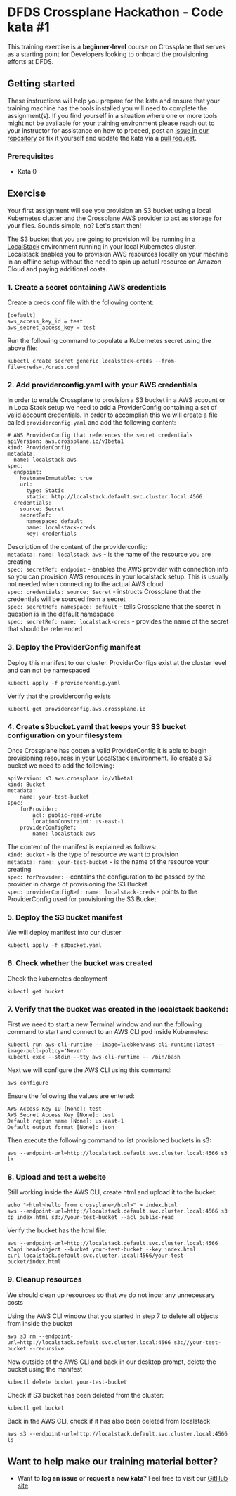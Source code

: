 DFDS Crossplane Hackathon - Code kata #1
======================================

This training exercise is a **beginner-level** course on Crossplane that serves as a starting point for Developers looking to onboard the provisioning efforts at DFDS.

## Getting started
These instructions will help you prepare for the kata and ensure that your training machine has the tools installed you will need to complete the assignment(s). If you find yourself in a situation where one or more tools might not be available for your training environment please reach out to your instructor for assistance on how to proceed, post an [issue in our repository](https://github.com/dfds/dojo/issues) or fix it yourself and update the kata via a [pull request](https://github.com/dfds/dojo/pulls).

### Prerequisites
* Kata 0

## Exercise
Your first assignment will see you provision an S3 bucket using a local Kubernetes cluster and the Crossplane AWS provider to act as storage for your files. Sounds simple, no? Let's start then!

The S3 bucket that you are going to provision will be running in a 
[LocalStack](https://github.com/localstack/localstack) environment running in your local Kubernetes cluster. Localstack enables you to provision AWS resources locally on your machine in an offline setup without the need to spin up actual resource on Amazon Cloud and paying additional costs.


### 1. Create a secret containing AWS credentials

Create a creds.conf file with the following content:

```
[default]
aws_access_key_id = test
aws_secret_access_key = test

```

Run the following command to populate a Kubernetes secret using the above file:

```
kubectl create secret generic localstack-creds --from-file=creds=./creds.conf

```

### 2. Add providerconfig.yaml with your AWS credentials
In order to enable Crossplane to provision a S3 bucket in a AWS account or in LocalStack setup we need to add a ProviderConfig containing a set of valid account credentials. In order to accomplish this we will create a file called `providerconfig.yaml` and add the following content:

```
# AWS ProviderConfig that references the secret credentials
apiVersion: aws.crossplane.io/v1beta1
kind: ProviderConfig
metadata:
  name: localstack-aws
spec:
  endpoint:
    hostnameImmutable: true
    url:
      type: Static
      static: http://localstack.default.svc.cluster.local:4566
  credentials:
    source: Secret
    secretRef:
      namespace: default
      name: localstack-creds
      key: credentials
```

Description of the content of the providerconfig: <br/>
`metadata: name: localstack-aws` - is the name of the resource you are creating<br/>
`spec: secretRef: endpoint` - enables the AWS provider with connection info so you can provision AWS resources in your localstack setup. This is usually not needed when connecting to the actual AWS cloud<br/>
`spec: credentials: source: Secret` - instructs Crossplane that the credentials will be sourced from a secret<br/>
`spec: secretRef: namespace: default` - tells Crossplane that the secret in question is in the default namespace<br/>
`spec: secretRef: name: localstack-creds` - provides the name of the secret that should be referenced<br/>

### 3. Deploy the ProviderConfig manifest

Deploy this manifest to our cluster. ProviderConfigs exist at the cluster level and can not be namespaced

```
kubectl apply -f providerconfig.yaml
```

Verify that the providerconfig exists

```
kubectl get providerconfig.aws.crossplane.io
```

### 4. Create s3bucket.yaml that keeps your S3 bucket configuration on your filesystem
Once Crossplane has gotten a valid ProviderConfig it is able to begin provisioning resources in your LocalStack environment. To create a S3 bucket we need to add the following:


```
apiVersion: s3.aws.crossplane.io/v1beta1
kind: Bucket
metadata:
    name: your-test-bucket
spec:
    forProvider:
        acl: public-read-write
        locationConstraint: us-east-1
    providerConfigRef:
        name: localstack-aws
```

The content of the manifest is explained as follows: <br/>
`kind: Bucket` - is the type of resource we want to provision<br/>
`metadata: name: your-test-bucket` - is the name of the resource your creating<br/>
`spec: forProvider:` - contains the configuration to be passed by the provider in charge of provisioning the S3 Bucket<br/>
`spec: providerConfigRef: name: localstack-creds` - points to the ProviderConfig used for provisioning the S3 Bucket<br/>


### 5. Deploy the S3 bucket manifest

We will deploy manifest into our cluster

```
kubectl apply -f s3bucket.yaml
```

### 6. Check whether the bucket was created

Check the kubernetes deployment
```
kubectl get bucket
```

### 7. Verify that the bucket was created in the localstack backend: 
First we need to start a new Terminal window and run the following command to start and connect to an AWS CLI pod inside Kubernetes:
```
kubectl run aws-cli-runtime --image=luebken/aws-cli-runtime:latest --image-pull-policy='Never'
kubectl exec --stdin --tty aws-cli-runtime -- /bin/bash
```

Next we will configure the AWS CLI using this command:
```
aws configure
```

Ensure the following the values are entered:

```
AWS Access Key ID [None]: test
AWS Secret Access Key [None]: test
Default region name [None]: us-east-1
Default output format [None]: json
```

Then execute the following command to list provisioned buckets in s3:

```
aws --endpoint-url=http://localstack.default.svc.cluster.local:4566 s3 ls
```

### 8. Upload and test a website

Still working inside the AWS CLI, create html and upload it to the bucket:
```
echo "<html>hello from crossplane</html>" > index.html
aws --endpoint-url=http://localstack.default.svc.cluster.local:4566 s3 cp index.html s3://your-test-bucket --acl public-read
```

Verify the bucket has the html file:
```
aws --endpoint-url=http://localstack.default.svc.cluster.local:4566 s3api head-object --bucket your-test-bucket --key index.html
curl localstack.default.svc.cluster.local:4566/your-test-bucket/index.html
```

### 9. Cleanup resources

We should clean up resources so that we do not incur any unnecessary costs

Using the AWS CLI window that you started in step 7 to delete all objects from inside the bucket
```
aws s3 rm --endpoint-url=http://localstack.default.svc.cluster.local:4566 s3://your-test-bucket --recursive
```

Now outside of the AWS CLI and back in our desktop prompt, delete the bucket using the manifest
```
kubectl delete bucket your-test-bucket
```

Check if S3 bucket has been deleted from the cluster:
```
kubectl get bucket
```

Back in the AWS CLI, check if it has also been deleted from localstack
```
aws s3 --endpoint-url=http://localstack.default.svc.cluster.local:4566 ls
```

## Want to help make our training material better?
 * Want to **log an issue** or **request a new kata**? Feel free to visit our [GitHub site](https://github.com/dfds/dojo/issues).
 